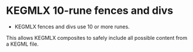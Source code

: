 # KEGMLX 10-rune fences and divs

* KEGMLX fences and divs use 10 or more runes.

This allows KEGMLX composites to safely include all possible content from a KEGML file.
